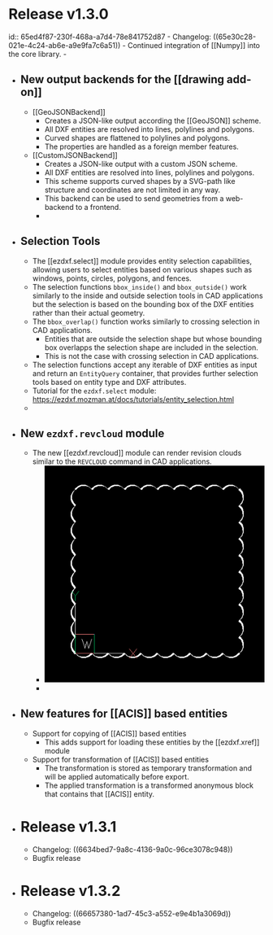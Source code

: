 # Release v1.3.0
id:: 65ed4f87-230f-468a-a7d4-78e841752d87
	- Changelog: ((65e30c28-021e-4c24-ab6e-a9e9fa7c6a51))
	- Continued integration of [[Numpy]] into the core library.
	-
- ## New output backends for the [[drawing add-on]]
	- [[GeoJSONBackend]]
		- Creates a JSON-like output according the [[GeoJSON]] scheme.
		- All DXF entities are resolved into lines, polylines and polygons.
		- Curved shapes are flattened to polylines and polygons.
		- The properties are handled as a foreign member features.
	- [[CustomJSONBackend]]
		- Creates a JSON-like output with a custom JSON scheme.
		- All DXF entities are resolved into lines, polylines and polygons.
		- This scheme supports curved shapes by a SVG-path like structure and coordinates are not limited in any way.
		- This backend can be used to send geometries from a web-backend to a frontend.
		-
- ## Selection Tools
	- The [[ezdxf.select]] module provides entity selection capabilities, allowing users to select entities based on various shapes such as windows, points, circles, polygons, and fences.
	- The selection functions `bbox_inside()` and `bbox_outside()` work similarly to the inside and outside selection tools in CAD applications but the selection is based on the bounding box of the DXF entities rather than their actual geometry.
	- The `bbox_overlap()` function works similarly to crossing selection in CAD applications.
		- Entities that are outside the selection shape but whose bounding box overlapps the
		  selection shape are included in the selection.
		- This is not the case with crossing selection in CAD applications.
	- The selection functions accept any iterable of DXF entities as input and return an `EntityQuery` container, that provides further selection tools based on entity type and DXF attributes.
	- Tutorial for the `ezdxf.select` module: <https://ezdxf.mozman.at/docs/tutorials/entity_selection.html>
	-
- ## New `ezdxf.revcloud` module
	- The new [[ezdxf.revcloud]] module can render revision clouds similar to the `REVCLOUD` command in CAD applications.
		- ![sr7xzlvr.bmp](../assets/sr7xzlvr_1713432857166_0.bmp)
		-
- ## New features for [[ACIS]] based entities
	- Support for copying of [[ACIS]] based entities
		- This adds support for loading these entities by the [[ezdxf.xref]] module
	- Support for transformation of [[ACIS]] based entities
		- The transformation is stored as temporary transformation and will be applied automatically before export.
		- The applied transformation is a transformed anonymous block that contains that [[ACIS]] entity.
- # Release v1.3.1
	- Changelog: ((6634bed7-9a8c-4136-9a0c-96ce3078c948))
	- Bugfix release
- # Release v1.3.2
	- Changelog: ((66657380-1ad7-45c3-a552-e9e4b1a3069d))
	- Bugfix release